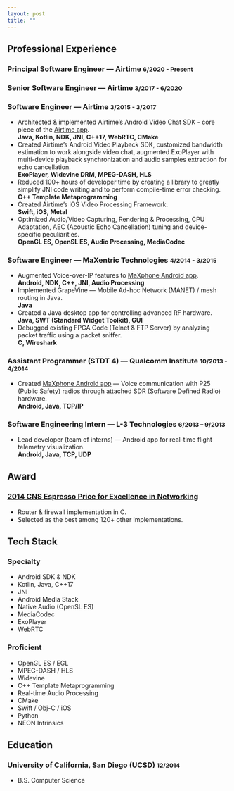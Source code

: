 ```yaml
---
layout: post
title: ""
---
```



<a id="pro-exp"></a>

## Professional Experience

### **Principal Software Engineer** — Airtime <small>6/2020 - Present</small>

### **Senior Software Engineer** — Airtime <small>3/2017 - 6/2020</small>

### **Software Engineer** — Airtime <small>3/2015 - 3/2017</small>

- Architected & implemented Airtime’s Android Video Chat SDK - core piece of the [Airtime app][airtime]. <br>**Java, Kotlin, NDK, JNI, C++17, WebRTC, CMake**
- Created Airtime’s Android Video Playback SDK, customized bandwidth estimation to work alongside video chat, augmented ExoPlayer with multi-device playback synchronization and audio samples extraction for echo cancellation. <br>**ExoPlayer, Widevine DRM, MPEG-DASH, HLS**
- Reduced 100+ hours of developer time by creating a library to greatly simplify JNI code writing and to perform compile-time error checking. <br>**C++ Template Metaprogramming**
- Created Airtime’s iOS Video Processing Framework. <br>**Swift, iOS, Metal**
- Optimized Audio/Video Capturing, Rendering & Processing, CPU Adaptation, AEC (Acoustic Echo Cancellation) tuning and device-specific peculiarities. <br>**OpenGL ES, OpenSL ES, Audio Processing, MediaCodec**

[airtime]: https://airtime.com/

### **Software Engineer** — MaXentric Technologies <small>4/2014 - 3/2015</small>

- Augmented Voice-over-IP features to [MaXphone Android app][maxphone]. <br>**Android, NDK, C++, JNI, Audio Processing**
- Implemented GrapeVine — Mobile Ad-hoc Network (MANET) / mesh routing in Java. <br>**Java**
- Created a Java desktop app for controlling advanced RF hardware. <br>**Java, SWT (Standard Widget Toolkit), GUI**
- Debugged existing FPGA Code (Telnet & FTP Server) by analyzing packet traffic using a packet sniffer. <br>**C, Wireshark**

[maxphone]: https://maxentric.com/products/maxsdr/

### **Assistant Programmer (STDT 4)** — Qualcomm Institute <small>10/2013 - 4/2014</small>

- Created [MaXphone Android app][maxphone] — Voice communication with P25 (Public Safety) radios through attached SDR (Software Defined Radio) hardware. <br>**Android, Java, TCP/IP**

### **Software Engineering Intern** — L-3 Technologies <small>6/2013 – 9/2013</small>

- Lead developer (team of interns) — Android app for real-time flight telemetry visualization. <br>**Android, Java, TCP, UDP**


<a id="award"></a>

## Award

### [**2014 CNS Espresso Price for Excellence in Networking**][espresso]
- Router & firewall implementation in C.
- Selected as the best among 120+ other implementations.

[espresso]: https://cns.ucsd.edu/cns-students-portal/cns-espresso-prize-for-excellence-in-networking/


<a id="tech-stack"></a>

## Tech Stack

### **Specialty**
- Android SDK & NDK
- Kotlin, Java, C++17
- JNI
- Android Media Stack
- Native Audio (OpenSL ES)
- MediaCodec
- ExoPlayer
- WebRTC

### **Proficient**
- OpenGL ES / EGL
- MPEG-DASH / HLS
- Widevine
- C++ Template Metaprogramming
- Real-time Audio Processing
- CMake
- Swift / Obj-C / iOS
- Python
- NEON Intrinsics


<a id="education"></a>

## Education

### University of California, San Diego (UCSD) <small>12/2014</small>
- B.S. Computer Science
